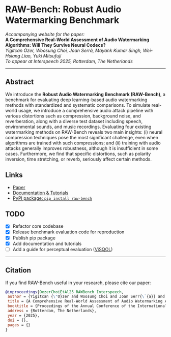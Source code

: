 # RAW-Bench: Robust Audio Watermarking Benchmark

_Accompanying website for the paper:_  
**A Comprehensive Real-World Assessment of Audio Watermarking Algorithms: Will They Survive Neural Codecs?**  
_Yigitcan Özer, Woosung Choi, Joan Serrà, Mayank Kumar Singh, Wei-Hsiang Liao, Yuki Mitsufuji_  
_To appear at Interspeech 2025, Rotterdam, The Netherlands_

---

## Abstract

We introduce the **Robust Audio Watermarking Benchmark (RAW-Bench)**, a benchmark for evaluating deep learning-based audio watermarking methods with standardized and systematic comparisons. To simulate real-world usage, we introduce a comprehensive audio attack pipeline with various distortions such as compression, background noise, and reverberation, along with a diverse test dataset including speech, environmental sounds, and music recordings. Evaluating four existing watermarking methods on RAW-Bench reveals two main insights: (i) neural compression techniques pose the most significant challenge, even when algorithms are trained with such compressions; and (ii) training with audio attacks generally improves robustness, although it is insufficient in some cases. Furthermore, we find that specific distortions, such as polarity inversion, time stretching, or reverb, seriously affect certain methods.


## Links

- [Paper](https://ai.sony/publications/A-Comprehensive-Real-World-Assessment-of-Audio-Watermarking-Algorithms-Will-They-Survive-Neural-Codecs/)
- [Documentation & Tutorials](docs/README.md)
- [PyPI package: `pip install raw-bench`](https://pypi.org/project/raw-bench/)


## TODO

- [x] Refactor core codebase
- [x] Release benchmark evaluation code for reproduction
- [x] Publish pip package
- [x] Add documentation and tutorials
- [ ] Add a guide for perceptual evaluation ([ViSQOL](https://github.com/google/visqol))

---

## Citation

If you find RAW-Bench useful in your research, please cite our paper:

```bibtex
@inproceedings{OezerChoiEtAl25_RAWBench_Interspeech,
 author = {Yigitcan {\"O}zer and Woosung Choi and Joan Serr{\`{a}} and Mayank Kumar Singh and Wei-Hsiang Liao and Yuki Mitsufuji},
 title = {A Comprehensive Real-World Assessment of Audio Watermarking Algorithms: Will They Survive Neural Codecs?},
 booktitle = {Proceedings of the Annual Conference of the International Speech Communication Association (Interspeech)},
 address = {Rotterdam, The Netherlands},
 year = {2025},
 doi = {},
 pages = {}
}
```
